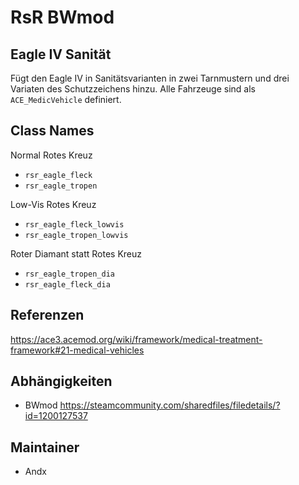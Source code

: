 # RsR BWmod

## Eagle IV Sanität

Fügt den Eagle IV in Sanitätsvarianten in zwei Tarnmustern und drei Variaten des Schutzzeichens hinzu. Alle Fahrzeuge sind als `ACE_MedicVehicle` definiert.

## Class Names

Normal Rotes Kreuz

- `rsr_eagle_fleck`
- `rsr_eagle_tropen`

Low-Vis Rotes Kreuz

- `rsr_eagle_fleck_lowvis`
- `rsr_eagle_tropen_lowvis`

Roter Diamant statt Rotes Kreuz

- `rsr_eagle_tropen_dia`
- `rsr_eagle_fleck_dia`

## Referenzen

<https://ace3.acemod.org/wiki/framework/medical-treatment-framework#21-medical-vehicles>

## Abhängigkeiten

- BWmod <https://steamcommunity.com/sharedfiles/filedetails/?id=1200127537>

## Maintainer

- Andx
